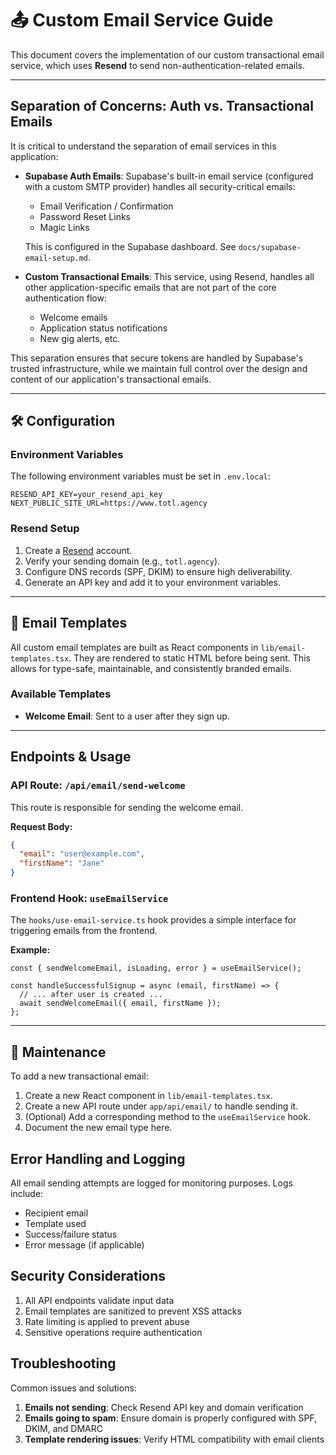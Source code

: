 # 📤 Custom Email Service Guide

This document covers the implementation of our custom transactional email service, which uses **Resend** to send non-authentication-related emails.

---

## Separation of Concerns: Auth vs. Transactional Emails

It is critical to understand the separation of email services in this application:

- **Supabase Auth Emails**: Supabase's built-in email service (configured with a custom SMTP provider) handles all security-critical emails:
    - Email Verification / Confirmation
    - Password Reset Links
    - Magic Links
    
    This is configured in the Supabase dashboard. See `docs/supabase-email-setup.md`.

- **Custom Transactional Emails**: This service, using Resend, handles all other application-specific emails that are not part of the core authentication flow:
    - Welcome emails
    - Application status notifications
    - New gig alerts, etc.

This separation ensures that secure tokens are handled by Supabase's trusted infrastructure, while we maintain full control over the design and content of our application's transactional emails.

---

## 🛠️ Configuration

### Environment Variables
The following environment variables must be set in `.env.local`:

```env
RESEND_API_KEY=your_resend_api_key
NEXT_PUBLIC_SITE_URL=https://www.totl.agency
```

### Resend Setup
1. Create a [Resend](https://resend.com) account.
2. Verify your sending domain (e.g., `totl.agency`).
3. Configure DNS records (SPF, DKIM) to ensure high deliverability.
4. Generate an API key and add it to your environment variables.

---

## 🎨 Email Templates

All custom email templates are built as React components in `lib/email-templates.tsx`. They are rendered to static HTML before being sent. This allows for type-safe, maintainable, and consistently branded emails.

### Available Templates
- **Welcome Email**: Sent to a user after they sign up.

---

## Endpoints & Usage

### API Route: `/api/email/send-welcome`
This route is responsible for sending the welcome email.

**Request Body:**
```json
{
  "email": "user@example.com",
  "firstName": "Jane"
}
```

### Frontend Hook: `useEmailService`
The `hooks/use-email-service.ts` hook provides a simple interface for triggering emails from the frontend.

**Example:**
```tsx
const { sendWelcomeEmail, isLoading, error } = useEmailService();

const handleSuccessfulSignup = async (email, firstName) => {
  // ... after user is created ...
  await sendWelcomeEmail({ email, firstName });
};
```

---

## 🧰 Maintenance

To add a new transactional email:

1.  Create a new React component in `lib/email-templates.tsx`.
2.  Create a new API route under `app/api/email/` to handle sending it.
3.  (Optional) Add a corresponding method to the `useEmailService` hook.
4.  Document the new email type here.

## Error Handling and Logging

All email sending attempts are logged for monitoring purposes. Logs include:
- Recipient email
- Template used
- Success/failure status
- Error message (if applicable)

## Security Considerations

1. All API endpoints validate input data
2. Email templates are sanitized to prevent XSS attacks
3. Rate limiting is applied to prevent abuse
4. Sensitive operations require authentication

## Troubleshooting

Common issues and solutions:

1. **Emails not sending**: Check Resend API key and domain verification
2. **Emails going to spam**: Ensure domain is properly configured with SPF, DKIM, and DMARC
3. **Template rendering issues**: Verify HTML compatibility with email clients
